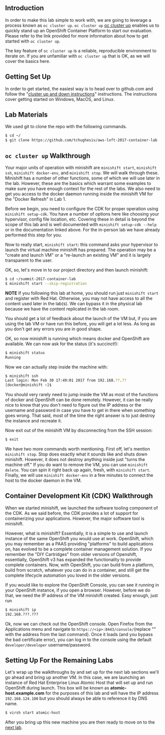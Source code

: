 ## Introduction

In order to make this lab simple to work with, we are going to leverage a process known as `oc cluster up`. `oc cluster up` [oc cluster up](https://github.com/openshift/origin/blob/master/docs/cluster_up_down.md) enables us to quickly stand up an OpenShift Container Platform to start our evaluation. Please refer to the link provided for more information about how to get started with `oc cluster up`. 

The key feature of `oc cluster up` is a reliable, reproducible environment to iterate on. If you are unfamiliar with `oc cluster up` that is OK, as we will cover the basics here. 

## Getting Set Up

In order to get started, the easiest way is to head over to github.com and follow the "[cluster up and down instructions](https://github.com/openshift/origin/blob/master/docs/cluster_up_down.md)" instructions. The instructions cover getting started on Windows, MacOS, and Linux. 

## Lab Materials

We used git to clone the repo with the following commands.

```bash
$ cd ~/
$ git clone https://github.com/tchughesiv/aws-loft-2017-container-lab
```

## `oc cluster up` Walkthrough

Your major units of operation with minishift are `minishift start`, `minishift ssh`, 
`minishift docker-env`, and `minishift stop`. We will walk through these. 
Minishift has a number of other functions, some of which we will use later in the lab. However, these are the basics which warrant some examples to make sure you have enough context for the rest of the labs. We also need to get you access to the docker daemon running inside the minishift VM for the "Docker Refresh" in Lab 1.  

Before we begin, you need to configure the CDK for proper operation using `minishift setup-cdk`. You have a number of options here like choosing your hypervisor, config file location, etc. Covering these in detail is beyond the scope of this lab and is well documented with `minishift setup-cdk --help` or in the documentation linked above. For 
the in-person lab we have already performed this step for you.

Now to really start, `minishift start`: this command asks your hypervisor to launch the virtual machine minishift has prepared. The operation may be a "create and launch VM" or a "re-launch an existing VM" and it is largely transparent to the user. 
 
OK, so, let's move in to our project directory and then launch minishift:

```bash
$ cd ~/summit-2017-container-lab
$ minishift start --skip-registration
```

**NOTE** If you following this lab at home, you should run just `minishift start`
        and register with Red Hat. Otherwise, you may not have access to all the 
        content used later in the lab(s). We can bypass it in the physical lab because 
        we have the content replicated in the lab room.

You should get a lot of feedback about the launch of the VM but, if you are 
using the lab VM or have run this before, you will get a lot less. As long 
as you don't get any errors you are in good shape.

OK, so now minishift is running which means docker and OpenShift are available. We can now ask for the status (it's succinct!):

```bash
$ minishift status
Running
```

Now we can actually step inside the machine with:

```bash
$ minishift ssh
Last login: Mon Feb 30 17:49:01 2017 from 192.168.??.??
[docker@minishift ~]$ 
```

You should very rarely need to jump inside the VM as most of the functions of docker and OpenShift can be done remotely. However, it can be really nice to know that you don't need to figure out the IP address or the username and password in case you have to get in there when something goes wrong. That said, most of the time the right answer is to just destroy the instance and recreate it.

Now exit out of the minishift VM by disconnecting from the SSH session:

```bash
$ exit
```

We have two more commands worth mentioning. First off, let's mention `minishift stop`. Stop does exactly what it sounds like and shuts down minishift. However, it does not destroy anything inside just "turns the machine off." If you do want to remove the VM, you can use `minishift delete`. You can spin it right back up again, fresh, with `minishift start`. Finally, we will use `minishift docker-env` in a few minutes to connect the host to the docker daemon in the VM.

## Container Development Kit (CDK) Walkthrough

When we started minishift, we launched the software tooling component of the CDK. As we said before, the CDK provides a lot of support for containerizing your applications. However, the major software tool is minishift.

However, what is minishift? Essentially, it is a simple to use and launch instance of the 
same OpenShift you would use at work. OpenShift, which you may remember as a PAAS providing "platforms" to build applications on, has evolved to be a complete container management solution. If you remember the "DIY Cartridges" from older versions of Openshift, essentially, OpenShift v3 has expanded the functionality to provide complete containers. Now, with OpenShift, you can build from a platform, build from scratch, whatever you can do in a container, and still get the complete lifecycle automation you loved in the older versions.

If you would like to explore the OpenShift Console, you can see it running 
in your OpenShift instance, if you open a browser. However, before we do that, we need the IP address of the VM minishift created. Easy enough, just run

```bash
$ minishift ip
192.168.???.??? 
```
Ok, now we can check out the OpenShift console. Open Firefox from the Applications menu and navigate to `https://<ip>:8443/console/`(replace "<ip>" with the address from the last command). Once it loads (and you bypass the bad certificate error), you can log in to the console using the default `developer/developer` username/password.

## Setting Up For the Remaining Labs

Let's wrap up the walkthroughs by and set up for the next lab sections we'll go ahead and bring up another VM. In this case, we are launching an instance of Red Hat Enterprise Linux Atomic Host that will set up and run OpenShift during launch.
This box will be known as **atomic-host.example.com** for the purposes of
this lab and will have the IP address `192.168.124.100` but you should always be able to reference it by DNS name.

```bash
$ virsh start atomic-host
```

After you bring up this new machine you are then ready to move on to the
[next lab](../lab1/chapter1.md).
